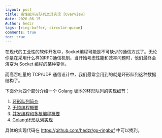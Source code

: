 ```yaml
---
layout: post
title: 高性能环形队列及其实现 [Overview]
date: 2020-06-15
Author: hedzr
tags: [ring-buffer, circular-queue]
comments: true
toc: true
---
```





在现代的工业性的软件开发中，Socket编程可能是不可缺少的通信方式了。无论你是在采用什么样的RPC通信机制，当开始考虑性能和效率问题时，他们最终会演变为 Socket 编程的某种变体。

而高吞吐量的 TCP/UDP 通信设计中，我们最常会用到的就是环形队列这种数据结构了。



下面分为四个部分介绍一个 Golang 版本的环形队列的实现细节：

1. [环形队列简介](../ringbuf-01-intro/)
2. [无锁编程概要](../ringbuf-02-lock-free/)
3. [并发编程和多核编程概要](../ringbuf-03-smp/)
4. [Golang环形队列实现](../ringbuf-04-impl/)

具体的实现代码在 https://github.com/hedzr/go-ringbuf 中可以找到。

